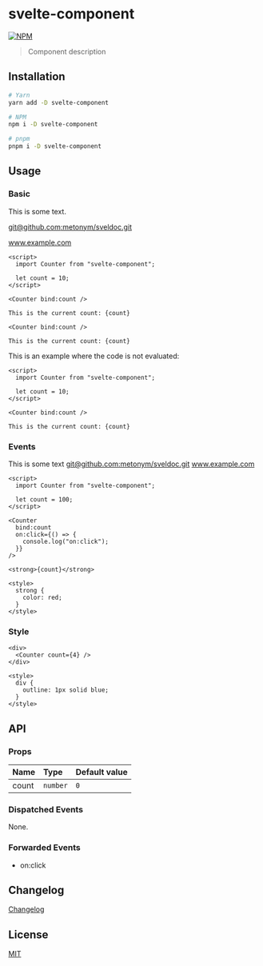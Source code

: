 # svelte-component

[![NPM][npm]][npm-url]

> Component description

## Installation

```bash
# Yarn
yarn add -D svelte-component

# NPM
npm i -D svelte-component

# pnpm
pnpm i -D svelte-component
```

## Usage

### Basic

This is some text.

[git@github.com:metonym/sveldoc.git](git@github.com:metonym/sveldoc.git)

www.example.com

<!-- example-start examples/Basic.svelte -->

```svelte
<script>
  import Counter from "svelte-component";

  let count = 10;
</script>

<Counter bind:count />

This is the current count: {count}
```

<!-- example-end -->

<!-- example-start examples/Basic.svelte blocks:markup -->

```svelte
<Counter bind:count />

This is the current count: {count}
```

<!-- example-end -->

This is an example where the code is not evaluated:

<!-- example-start examples/Basic.svelte no-eval -->

```svelte
<script>
  import Counter from "svelte-component";

  let count = 10;
</script>

<Counter bind:count />

This is the current count: {count}
```

<!-- example-end -->

### Events

This is some text [git@github.com:metonym/sveldoc.git](git@github.com:metonym/sveldoc.git)
www.example.com

<!-- example-start examples/Events.svelte height:400px -->

```svelte
<script>
  import Counter from "svelte-component";

  let count = 100;
</script>

<Counter
  bind:count
  on:click={() => {
    console.log("on:click");
  }}
/>

<strong>{count}</strong>

<style>
  strong {
    color: red;
  }
</style>
```

<!-- example-end -->

### Style

<!-- example-start examples/Style.svelte blocks:markup,style -->

```svelte
<div>
  <Counter count={4} />
</div>

<style>
  div {
    outline: 1px solid blue;
  }
</style>
```

<!-- example-end -->

## API

### Props

| Name  | Type     | Default value |
| :---- | :------- | :------------ |
| count | `number` | `0`           |

### Dispatched Events

None.

### Forwarded Events

- on:click

## Changelog

[Changelog](./CHANGELOG.md)

## License

[MIT](./LICENSE)

[npm]: https://img.shields.io/npm/v/svelte-component.svg?color=%23ff3e00&style=for-the-badge
[npm-url]: https://npmjs.com/package/svelte-component
